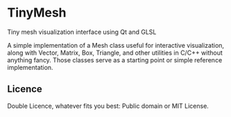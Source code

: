 # TinyMesh
Tiny mesh visualization interface using Qt and GLSL

A simple implementation of a Mesh class useful for interactive visualization, along with Vector, Matrix, Box, Triangle, and other utilities in C/C++ without anything fancy. Those classes serve as a starting point or simple reference implementation.

## Licence

Double Licence, whatever fits you best: Public domain or MIT License.
